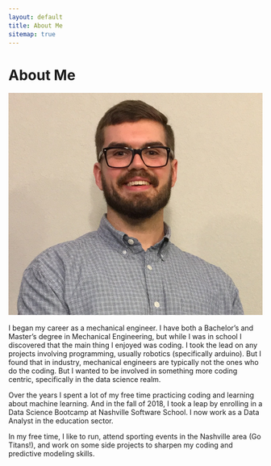 ```yaml
---
layout: default
title: About Me
sitemap: true
---
```


# About Me

<img src="images/about_me_image.jpg" width="517" height="440" title="Andrew Marsee Headshot" alt="Andrew Marsee Headshot">    

I began my career as a mechanical engineer. I have both a Bachelor’s and Master’s degree in Mechanical Engineering, but while I was in school I discovered that the main thing I enjoyed was coding. I took the lead on any projects involving programming, usually robotics (specifically arduino). But I found that in industry, mechanical engineers are typically not the ones who do the coding. But I wanted to be involved in something more coding centric, specifically in the data science realm.

Over the years I spent a lot of my free time practicing coding and learning about machine learning. And in the fall of 2018, I took a leap by enrolling in a Data Science Bootcamp at Nashville Software School. I now work as a Data Analyst in the education sector.

In my free time, I like to run, attend sporting events in the Nashville area (Go Titans!), and work on some side projects to sharpen my coding and predictive modeling skills.

